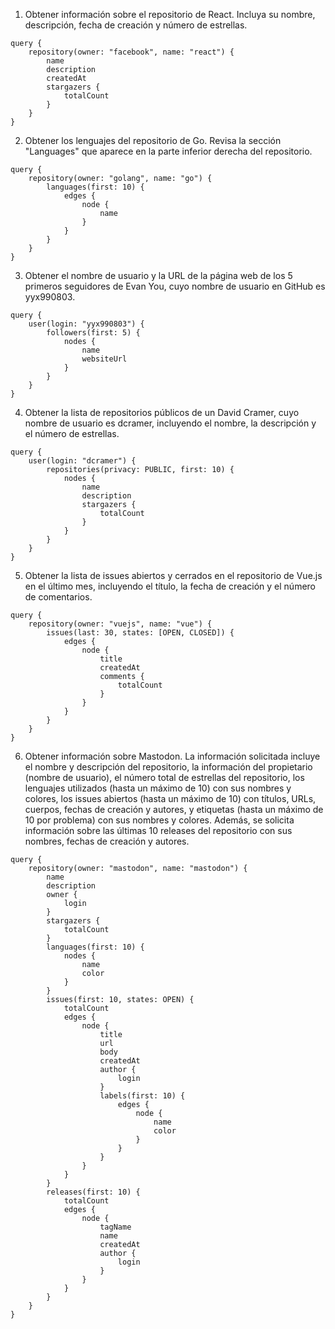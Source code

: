 1. Obtener información sobre el repositorio de React. Incluya su nombre, descripción, fecha de creación y número de estrellas.
```
query {
    repository(owner: "facebook", name: "react") {
        name
        description
        createdAt
        stargazers {
            totalCount
        }
    }
}
```
2. Obtener los lenguajes del repositorio de Go. Revisa la sección "Languages" que aparece en la parte inferior derecha del repositorio.
```
query {
    repository(owner: "golang", name: "go") {
        languages(first: 10) {
            edges {
                node {
                    name
                }
            }
        }
    }
}
```
3. Obtener el nombre de usuario y la URL de la página web de los 5 primeros seguidores de Evan You, cuyo nombre de usuario en GitHub es yyx990803.
```
query {
    user(login: "yyx990803") {
        followers(first: 5) {
            nodes {
                name
                websiteUrl
            }
        }
    }
}
```
4. Obtener la lista de repositorios públicos de un David Cramer, cuyo nombre de usuario es dcramer, incluyendo el nombre, la descripción y el número de estrellas.
```
query {
    user(login: "dcramer") {
        repositories(privacy: PUBLIC, first: 10) {
            nodes {
                name
                description
                stargazers {
                    totalCount
                }
            }
        }
    }
}
```
5. Obtener la lista de issues abiertos y cerrados en el repositorio de Vue.js en el último mes, incluyendo el título, la fecha de creación y el número de comentarios.
```
query {
    repository(owner: "vuejs", name: "vue") {
        issues(last: 30, states: [OPEN, CLOSED]) {
            edges {
                node {
                    title
                    createdAt
                    comments {
                        totalCount
                    }
                }
            }
        }
    }
}
```
6. Obtener información sobre Mastodon. La información solicitada incluye el nombre y descripción del repositorio, la información del propietario (nombre de usuario), el número total de estrellas del repositorio, los lenguajes utilizados (hasta un máximo de 10) con sus nombres y colores, los issues abiertos (hasta un máximo de 10) con títulos, URLs, cuerpos, fechas de creación y autores, y etiquetas (hasta un máximo de 10 por problema) con sus nombres y colores. Además, se solicita información sobre las últimas 10 releases del repositorio con sus nombres, fechas de creación y autores.
```
query {
    repository(owner: "mastodon", name: "mastodon") {
        name
        description
        owner {
            login
        }
        stargazers {
            totalCount
        }
        languages(first: 10) {
            nodes {
                name
                color
            }
        }
        issues(first: 10, states: OPEN) {
            totalCount
            edges {
                node {
                    title
                    url
                    body
                    createdAt
                    author {
                        login
                    }
                    labels(first: 10) {
                        edges {
                            node {
                                name
                                color
                            }
                        }
                    }
                }
            }
        }
        releases(first: 10) {
            totalCount
            edges {
                node {
                    tagName
                    name
                    createdAt
                    author {
                        login
                    }
                }
            }
        }
    }
}
```